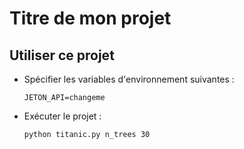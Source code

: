 # Titre de mon projet

## Utiliser ce projet

- Spécifier les variables d'environnement suivantes :
  ```
  JETON_API=changeme
  ```
- Exécuter le projet :
  ```
  python titanic.py n_trees 30
  ```

